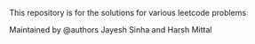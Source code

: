 This repository is for the solutions for various leetcode problems

Maintained by @authors Jayesh Sinha and Harsh Mittal


